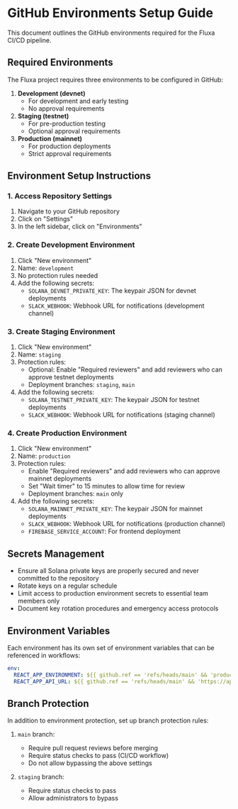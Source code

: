 # GitHub Environments Setup Guide

This document outlines the GitHub environments required for the Fluxa CI/CD pipeline.

## Required Environments

The Fluxa project requires three environments to be configured in GitHub:

1. **Development (devnet)**
   - For development and early testing
   - No approval requirements
2. **Staging (testnet)**
   - For pre-production testing
   - Optional approval requirements
3. **Production (mainnet)**
   - For production deployments
   - Strict approval requirements

## Environment Setup Instructions

### 1. Access Repository Settings

1. Navigate to your GitHub repository
2. Click on "Settings"
3. In the left sidebar, click on "Environments"

### 2. Create Development Environment

1. Click "New environment"
2. Name: `development`
3. No protection rules needed
4. Add the following secrets:
   - `SOLANA_DEVNET_PRIVATE_KEY`: The keypair JSON for devnet deployments
   - `SLACK_WEBHOOK`: Webhook URL for notifications (development channel)

### 3. Create Staging Environment

1. Click "New environment"
2. Name: `staging`
3. Protection rules:
   - Optional: Enable "Required reviewers" and add reviewers who can approve testnet deployments
   - Deployment branches: `staging`, `main`
4. Add the following secrets:
   - `SOLANA_TESTNET_PRIVATE_KEY`: The keypair JSON for testnet deployments
   - `SLACK_WEBHOOK`: Webhook URL for notifications (staging channel)

### 4. Create Production Environment

1. Click "New environment"
2. Name: `production`
3. Protection rules:
   - Enable "Required reviewers" and add reviewers who can approve mainnet deployments
   - Set "Wait timer" to 15 minutes to allow time for review
   - Deployment branches: `main` only
4. Add the following secrets:
   - `SOLANA_MAINNET_PRIVATE_KEY`: The keypair JSON for mainnet deployments
   - `SLACK_WEBHOOK`: Webhook URL for notifications (production channel)
   - `FIREBASE_SERVICE_ACCOUNT`: For frontend deployment

## Secrets Management

- Ensure all Solana private keys are properly secured and never committed to the repository
- Rotate keys on a regular schedule
- Limit access to production environment secrets to essential team members only
- Document key rotation procedures and emergency access protocols

## Environment Variables

Each environment has its own set of environment variables that can be referenced in workflows:

```yaml
env:
  REACT_APP_ENVIRONMENT: ${{ github.ref == 'refs/heads/main' && 'production' || 'development' }}
  REACT_APP_API_URL: ${{ github.ref == 'refs/heads/main' && 'https://api.fluxa.io' || 'https://dev-api.fluxa.io' }}
```

## Branch Protection

In addition to environment protection, set up branch protection rules:

1. `main` branch:

   - Require pull request reviews before merging
   - Require status checks to pass (CI/CD workflow)
   - Do not allow bypassing the above settings

2. `staging` branch:
   - Require status checks to pass
   - Allow administrators to bypass
